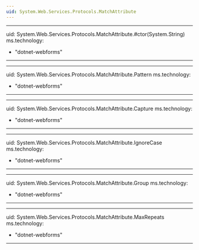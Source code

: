 ```yaml
---
uid: System.Web.Services.Protocols.MatchAttribute
---
```


---
uid: System.Web.Services.Protocols.MatchAttribute.#ctor(System.String)
ms.technology: 
  - "dotnet-webforms"
---

---
uid: System.Web.Services.Protocols.MatchAttribute.Pattern
ms.technology: 
  - "dotnet-webforms"
---

---
uid: System.Web.Services.Protocols.MatchAttribute.Capture
ms.technology: 
  - "dotnet-webforms"
---

---
uid: System.Web.Services.Protocols.MatchAttribute.IgnoreCase
ms.technology: 
  - "dotnet-webforms"
---

---
uid: System.Web.Services.Protocols.MatchAttribute.Group
ms.technology: 
  - "dotnet-webforms"
---

---
uid: System.Web.Services.Protocols.MatchAttribute.MaxRepeats
ms.technology: 
  - "dotnet-webforms"
---
